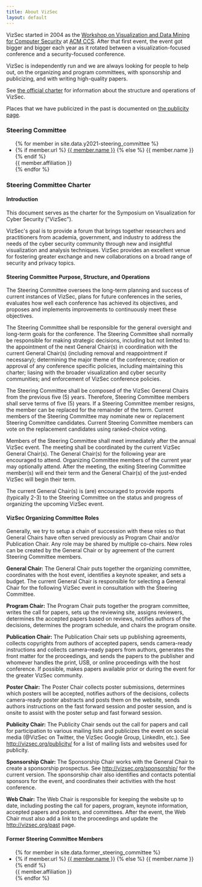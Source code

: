 ```yaml
---
title: About VizSec
layout: default
---
```


VizSec started in 2004 as the [Workshop on Visualization and Data Mining for Computer Security](http://www.cs.fit.edu/~pkc/vizdmsec04/) at [ACM CCS](http://www.sigsac.org/ccs/CCS2004/workshops.html). After that first event, the event got bigger and bigger each year as it rotated between a visualization-focused conference and a security-focused conference.

VizSec is independently run and we are always looking for people to help out, on the organizing and program committees, with sponsorship and publicizing, and with writing high-quality papers.

See [the official charter](/charter/) for information about the structure and operations of VizSec.

Places that we have publicized in the past is documented on [the publicity page](/publicity/).

### Steering Committee

<div class="steering-committee">
	<ul >
	{% for member in site.data.y2021-steering_committee %}
		<li>
			<span class="committee name">
				{% if member.url %}
					<a href="{{ member.url }}" target="_blank">{{ member.name }}</a>
				{% else %}
					{{ member.name }}
				{% endif %}
			</span><br>
			<span class="committee affiliation">{{ member.affiliation }}</span>
		</li>
	{% endfor %}
	</ul>
</div>

### Steering Committee Charter
<div class="steering-committee">
<h4>Introduction</h4>
This document serves as the charter for the Symposium on Visualization for Cyber Security ("VizSec").

VizSec's goal is to provide a forum that brings together researchers and practitioners from academia, government, and industry to address the needs of the cyber security community through new and insightful visualization and analysis techniques. VizSec provides an excellent venue for fostering greater exchange and new collaborations on a broad range of security and privacy topics.

<h4>Steering Committee Purpose, Structure, and Operations</h4>
The Steering Committee oversees the long-term planning and success of current instances of VizSec, plans for future conferences in the series, evaluates how well each conference has achieved its objectives, and proposes and implements improvements to continuously meet these objectives.

The Steering Committee shall be responsible for the general oversight and long-term goals for the conference. The Steering Committee shall normally be responsible for making strategic decisions, including but not limited to: the appointment of the next General Chair(s) in coordination with the current General Chair(s) (including removal and reappointment if necessary); determining the major theme of the conference; creation or approval of any conference specific policies, including maintaining this charter; liasing with the broader visualization and cyber security communities; and enforcement of VizSec conference policies.

The Steering Committee shall be composed of the VizSec General Chairs from the previous five (5) years. Therefore, Steering Committee members shall serve terms of five (5) years. If a Steering Committee member resigns, the member can be replaced for the remainder of the term. Current members of the Steering Committee may nominate new or replacement Steering Committee candidates. Current Steering Committee members can vote on the replacement candidates using ranked-choice voting.

Members of the Steering Committee shall meet immediately after the annual VizSec event. The meeting shall be coordinated by the current VizSec General Chair(s). The General Chair(s) for the following year are encouraged to attend. Organizing Committee members of the current year may optionally attend. After the meeting, the exiting Steering Committee member(s) will end their term and the General Chair(s) of the just-ended VizSec will begin their term.

The current General Chair(s) is (are) encouraged to provide reports (typically 2-3) to the Steering Committee on the status and progress of organizing the upcoming VizSec event.

<h4>VizSec Organizing Committee Roles</h4>

Generally, we try to setup a chain of succession with these roles so that General Chairs have often served previously as Program Chair and/or Publication Chair. Any role may be shared by multiple co-chairs. New roles can be created by the General Chair or by agreement of the current Steering Committee members.
<p>
<b>General Chair:</b> The General Chair puts together the organizing committee, coordinates with the host event, identifies a keynote speaker, and sets a budget. The current General Chair is responsible for selecting a General Chair for the following VizSec event in consultation with the Steering Committee.
</p><p>
<b>Program Chair:</b> The Program Chair puts together the program committee, writes the call for papers, sets up the reviewing site, assigns reviewers, determines the accepted papers based on reviews, notifies authors of the decisions, determines the program schedule, and chairs the program onsite.
</p><p>
<b>Publication Chair:</b> The Publication Chair sets up publishing agreements, collects copyrights from authors of accepted papers, sends camera-ready instructions and collects camera-ready papers from authors, generates the front matter for the proceedings, and sends the papers to the publisher and whomever handles the print, USB, or online proceedings with the host conference. If possible, makes papers available prior or during the event for the greater VizSec community.
</p><p>
<b>Poster Chair:</b> The Poster Chair collects poster submissions, determines which posters will be accepted, notifies authors of the decisions, collects camera-ready poster abstracts and posts them on the website, sends authors instructions on the fast forward session and poster session, and is onsite to assist with the poster setup and fast forward session.
</p><p>
<b>Publicity Chair:</b> The Publicity Chair sends out the call for papers and call for participation to various mailing lists and publicizes the event on social media (@VizSec on Twitter, the VizSec Google Group, LinkedIn, etc.). See <a href="http://vizsec.org/publicity/">http://vizsec.org/publicity/</a> for a list of mailing lists and websites used for publicity.
</p><p>
<b>Sponsorship Chair:</b> The Sponsorship Chair works with the General Chair to create a sponsorship prospectus. See <a href="http://vizsec.org/sponsorship/">http://vizsec.org/sponsorship/</a> for the current version. The sponsorship chair also identifies and contacts potential sponsors for the event, and coordinates their activities with the host conference.
</p><p>
<b>Web Chair:</b> The Web Chair is responsible for keeping the website up to date, including posting the call for papers, program, keynote information, accepted papers and posters, and committees. After the event, the Web Chair must also add a link to the proceedings and update the <a href="http://vizsec.org/past">http://vizsec.org/past</a> page.
</p>
</div>

#### Former Steering Committee Members

<div class="steering-committee">
	<ul >
	{% for member in site.data.former_steering_committee %}
		<li>
			<span class="committee name">
				{% if member.url %}
					<a href="{{ member.url }}">{{ member.name }}</a>
				{% else %}
					{{ member.name }}
				{% endif %}
			</span><br>
			<span class="committee affiliation">{{ member.affiliation }}</span>
		</li>
	{% endfor %}
	</ul>
</div>
